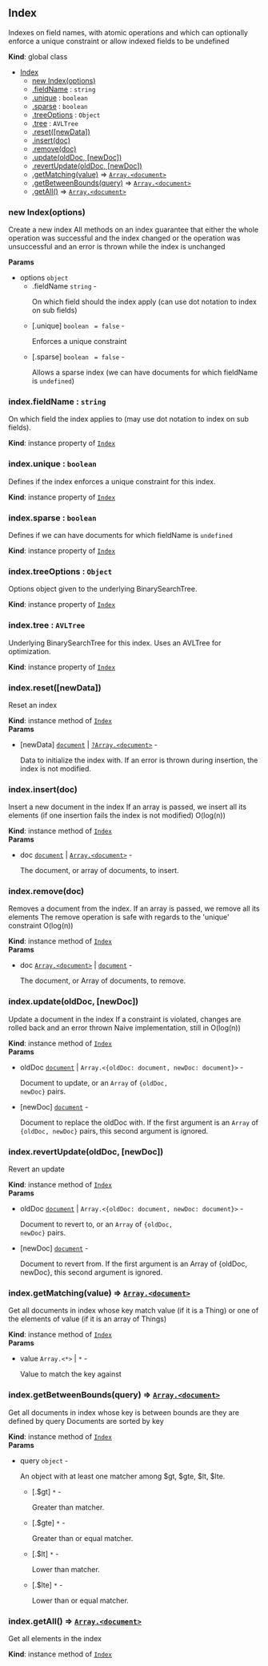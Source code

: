 <a name="Index"></a>

## Index
<p>Indexes on field names, with atomic operations and which can optionally enforce a unique constraint or allow indexed
fields to be undefined</p>

**Kind**: global class  

* [Index](#Index)
    * [new Index(options)](#new_Index_new)
    * [.fieldName](#Index+fieldName) : <code>string</code>
    * [.unique](#Index+unique) : <code>boolean</code>
    * [.sparse](#Index+sparse) : <code>boolean</code>
    * [.treeOptions](#Index+treeOptions) : <code>Object</code>
    * [.tree](#Index+tree) : <code>AVLTree</code>
    * [.reset([newData])](#Index+reset)
    * [.insert(doc)](#Index+insert)
    * [.remove(doc)](#Index+remove)
    * [.update(oldDoc, [newDoc])](#Index+update)
    * [.revertUpdate(oldDoc, [newDoc])](#Index+revertUpdate)
    * [.getMatching(value)](#Index+getMatching) ⇒ [<code>Array.&lt;document&gt;</code>](#document)
    * [.getBetweenBounds(query)](#Index+getBetweenBounds) ⇒ [<code>Array.&lt;document&gt;</code>](#document)
    * [.getAll()](#Index+getAll) ⇒ [<code>Array.&lt;document&gt;</code>](#document)

<a name="new_Index_new"></a>

### new Index(options)
<p>Create a new index
All methods on an index guarantee that either the whole operation was successful and the index changed
or the operation was unsuccessful and an error is thrown while the index is unchanged</p>

**Params**

- options <code>object</code>
    - .fieldName <code>string</code> - <p>On which field should the index apply (can use dot notation to index on sub fields)</p>
    - [.unique] <code>boolean</code> <code> = false</code> - <p>Enforces a unique constraint</p>
    - [.sparse] <code>boolean</code> <code> = false</code> - <p>Allows a sparse index (we can have documents for which fieldName is <code>undefined</code>)</p>

<a name="Index+fieldName"></a>

### index.fieldName : <code>string</code>
<p>On which field the index applies to (may use dot notation to index on sub fields).</p>

**Kind**: instance property of [<code>Index</code>](#Index)  
<a name="Index+unique"></a>

### index.unique : <code>boolean</code>
<p>Defines if the index enforces a unique constraint for this index.</p>

**Kind**: instance property of [<code>Index</code>](#Index)  
<a name="Index+sparse"></a>

### index.sparse : <code>boolean</code>
<p>Defines if we can have documents for which fieldName is <code>undefined</code></p>

**Kind**: instance property of [<code>Index</code>](#Index)  
<a name="Index+treeOptions"></a>

### index.treeOptions : <code>Object</code>
<p>Options object given to the underlying BinarySearchTree.</p>

**Kind**: instance property of [<code>Index</code>](#Index)  
<a name="Index+tree"></a>

### index.tree : <code>AVLTree</code>
<p>Underlying BinarySearchTree for this index. Uses an AVLTree for optimization.</p>

**Kind**: instance property of [<code>Index</code>](#Index)  
<a name="Index+reset"></a>

### index.reset([newData])
<p>Reset an index</p>

**Kind**: instance method of [<code>Index</code>](#Index)  
**Params**

- [newData] [<code>document</code>](#document) | [<code>?Array.&lt;document&gt;</code>](#document) - <p>Data to initialize the index with. If an error is thrown during
insertion, the index is not modified.</p>

<a name="Index+insert"></a>

### index.insert(doc)
<p>Insert a new document in the index
If an array is passed, we insert all its elements (if one insertion fails the index is not modified)
O(log(n))</p>

**Kind**: instance method of [<code>Index</code>](#Index)  
**Params**

- doc [<code>document</code>](#document) | [<code>Array.&lt;document&gt;</code>](#document) - <p>The document, or array of documents, to insert.</p>

<a name="Index+remove"></a>

### index.remove(doc)
<p>Removes a document from the index.
If an array is passed, we remove all its elements
The remove operation is safe with regards to the 'unique' constraint
O(log(n))</p>

**Kind**: instance method of [<code>Index</code>](#Index)  
**Params**

- doc [<code>Array.&lt;document&gt;</code>](#document) | [<code>document</code>](#document) - <p>The document, or Array of documents, to remove.</p>

<a name="Index+update"></a>

### index.update(oldDoc, [newDoc])
<p>Update a document in the index
If a constraint is violated, changes are rolled back and an error thrown
Naive implementation, still in O(log(n))</p>

**Kind**: instance method of [<code>Index</code>](#Index)  
**Params**

- oldDoc [<code>document</code>](#document) | <code>Array.&lt;{oldDoc: document, newDoc: document}&gt;</code> - <p>Document to update, or an <code>Array</code> of
<code>{oldDoc, newDoc}</code> pairs.</p>
- [newDoc] [<code>document</code>](#document) - <p>Document to replace the oldDoc with. If the first argument is an <code>Array</code> of
<code>{oldDoc, newDoc}</code> pairs, this second argument is ignored.</p>

<a name="Index+revertUpdate"></a>

### index.revertUpdate(oldDoc, [newDoc])
<p>Revert an update</p>

**Kind**: instance method of [<code>Index</code>](#Index)  
**Params**

- oldDoc [<code>document</code>](#document) | <code>Array.&lt;{oldDoc: document, newDoc: document}&gt;</code> - <p>Document to revert to, or an <code>Array</code> of <code>{oldDoc, newDoc}</code> pairs.</p>
- [newDoc] [<code>document</code>](#document) - <p>Document to revert from. If the first argument is an Array of {oldDoc, newDoc}, this second argument is ignored.</p>

<a name="Index+getMatching"></a>

### index.getMatching(value) ⇒ [<code>Array.&lt;document&gt;</code>](#document)
<p>Get all documents in index whose key match value (if it is a Thing) or one of the elements of value (if it is an array of Things)</p>

**Kind**: instance method of [<code>Index</code>](#Index)  
**Params**

- value <code>Array.&lt;\*&gt;</code> | <code>\*</code> - <p>Value to match the key against</p>

<a name="Index+getBetweenBounds"></a>

### index.getBetweenBounds(query) ⇒ [<code>Array.&lt;document&gt;</code>](#document)
<p>Get all documents in index whose key is between bounds are they are defined by query
Documents are sorted by key</p>

**Kind**: instance method of [<code>Index</code>](#Index)  
**Params**

- query <code>object</code> - <p>An object with at least one matcher among $gt, $gte, $lt, $lte.</p>
    - [.$gt] <code>\*</code> - <p>Greater than matcher.</p>
    - [.$gte] <code>\*</code> - <p>Greater than or equal matcher.</p>
    - [.$lt] <code>\*</code> - <p>Lower than matcher.</p>
    - [.$lte] <code>\*</code> - <p>Lower than or equal matcher.</p>

<a name="Index+getAll"></a>

### index.getAll() ⇒ [<code>Array.&lt;document&gt;</code>](#document)
<p>Get all elements in the index</p>

**Kind**: instance method of [<code>Index</code>](#Index)  
